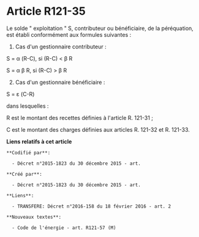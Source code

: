 # Article R121-35

Le solde " exploitation " S, contributeur ou bénéficiaire, de la péréquation, est établi conformément aux formules
suivantes : 

1. Cas d'un gestionnaire contributeur : 

S = α (R-C), si (R-C) < β R 

S = α β R, si (R-C) > β R 

2. Cas d'un gestionnaire bénéficiaire : 

S = ε (C-R) 

dans lesquelles : 

R est le montant des recettes définies à l'article R. 121-31 ; 

C est le montant des charges définies aux articles R. 121-32 et R. 121-33.

**Liens relatifs à cet article**

	**Codifié par**:

	  - Décret n°2015-1823 du 30 décembre 2015 - art.

	**Créé par**:

	  - Décret n°2015-1823 du 30 décembre 2015 - art.

	**Liens**:

	  - TRANSFERE: Décret n°2016-158 du 18 février 2016 - art. 2

	**Nouveaux textes**:

	  - Code de l'énergie - art. R121-57 (M)
